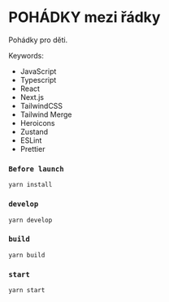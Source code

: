 # POHÁDKY mezi řádky

Pohádky pro děti.

Keywords:

- JavaScript
- Typescript
- React
- Next.js
- TailwindCSS
- Tailwind Merge
- Heroicons
- Zustand
- ESLint
- Prettier

### `Before launch`

```
yarn install
```

### `develop`

```
yarn develop
```

### `build`

```
yarn build
```

### `start`

```
yarn start
```
